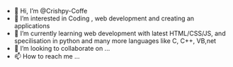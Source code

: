 
- 👋 Hi, I’m @Crishpy-Coffe
- 👀 I’m interested in Coding , web development and creating an applications
- 🌱 I’m currently learning web development with latest HTML/CSS/JS, and specilisation in python and many more languages like C, C++, VB,net
- 💞️ I’m looking to collaborate on ...
- 📫 How to reach me ...

<!---
Crishpy-Coffe/Crishpy-Coffe is a ✨ special ✨ repository because its `README.md` (this file) appears on your GitHub profile.
You can click the Preview link to take a look at your changes.
--->
